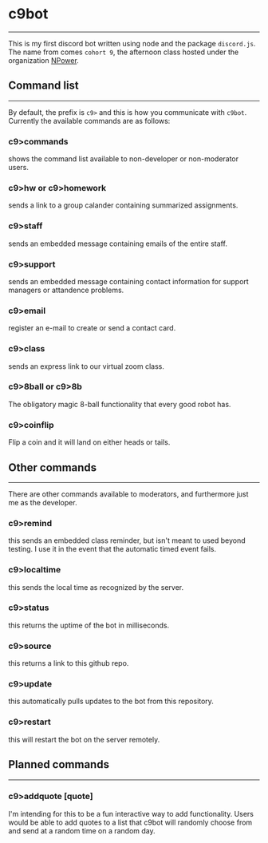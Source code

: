 # c9bot
---
This is my first discord bot written using node and the package `discord.js`. The name from comes `cohort 9`, the afternoon class hosted under the organization [NPower](https://npower.org/).

## Command list
---
By default, the prefix is `c9>` and this is how you communicate with `c9bot`. Currently the available commands are as follows:

### c9>commands
shows the command list available to non-developer or non-moderator users.

### c9>hw or c9>homework
sends a link to a group calander containing summarized assignments.

### c9>staff
sends an embedded message containing emails of the entire staff.

### c9>support
sends an embedded message containing contact information for support managers or attandence problems.

### c9>email
register an e-mail to create or send a contact card.

### c9>class
sends an express link to our virtual zoom class.

### c9>8ball or c9>8b
The obligatory magic 8-ball functionality that every good robot has.

### c9>coinflip
Flip a coin and it will land on either heads or tails.

## Other commands
---
There are other commands available to moderators, and furthermore just me as the developer.

### c9>remind
this sends an embedded class reminder, but isn't meant to used beyond testing. I use it in the event that the automatic timed event fails.

### c9>localtime
this sends the local time as recognized by the server.

### c9>status
this returns the uptime of the bot in milliseconds.

### c9>source
this returns a link to this github repo.

### c9>update
this automatically pulls updates to the bot from this repository.

### c9>restart
this will restart the bot on the server remotely.

## Planned commands
---

### c9>addquote [quote]
I'm intending for this to be a fun interactive way to add functionality. Users would be able to add quotes to a list that c9bot will randomly choose from and send at a random time on a random day.